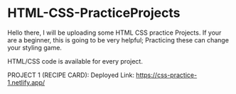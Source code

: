 # HTML-CSS-PracticeProjects

Hello there, I will be uploading some HTML CSS practice Projects.
If your are a beginner, this is going to be very helpful; Practicing these can change your styling game.

HTML/CSS code is available for every project.

PROJECT 1 (RECIPE CARD):
Deployed Link: https://css-practice-1.netlify.app/

